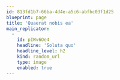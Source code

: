 ```yaml
---
id: 813fd1b7-66ba-4d4e-a5c6-abfbc03f1d25
blueprint: page
title: 'Quaerat nobis ea'
main_replicator:
  -
    id: pIWv6Oe4
    headline: 'Soluta quo'
    headline_level: h2
    kind: random_url
    type: image
    enabled: true
---
```

